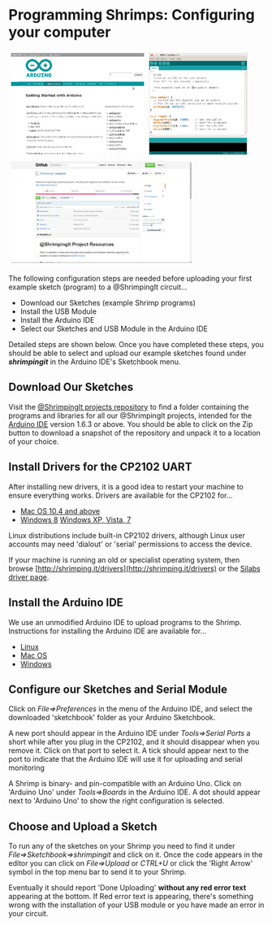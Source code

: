 # Programming Shrimps: Configuring your computer

<section>
<img src="arduinoweb.png" style="margin:1%;height:200px"/><img src="arduinoide.png" style="margin:1%;height:200px"/><img src="projectsgithub.png" style="margin:1%;height:200px"/>
</section>

The following configuration steps are needed before uploading your first example sketch (program) to a @ShrimpingIt circuit...

* Download our Sketches (example Shrimp programs)
* Install the USB Module
* Install the Arduino IDE
* Select our Sketches and USB Module in the Arduino IDE

Detailed steps are shown below. Once you have completed these steps, you should be able to select and upload our example sketches found under ***shrimpingit*** in the Arduino IDE's Sketchbook menu. 

## Download Our Sketches

Visit the [@ShrimpingIt projects repository](https://github.com/ShrimpingIt/projects) to find a folder containing the programs and libraries for all our @ShrimpingIt projects, intended for the [Arduino IDE](http://www.arduino.cc/en/Main/Software)  version 1.6.3 or above. You should be able to click on the Zip button to download a snapshot of the repository and unpack it to a location of your choice.

## Install Drivers for the CP2102 UART

After installing new drivers, it is a good idea to restart your machine to ensure everything works. Drivers are available for the CP2102 for...

* [Mac OS 10.4 and above](http://shrimping.it/drivers/cp2102/macos/10.4-10.9_newer_untested/Mac_OSX_VCP_Driver.zip)
* [Windows 8](http://shrimping.it/drivers/cp2102/windows/windows-8-silabs/CP210x_VCP_Windows.zip) [Windows XP, Vista, 7](http://shrimping.it/drivers/cp2102/windows/xp-vista-win7-silabs/CP210x_VCP_Win_XP_S2K3_Vista_7.exe)

Linux distributions include built-in CP2102 drivers, although Linux user accounts may need 'dialout' or 'serial' permissions to access the device. 

If your machine is running an old or specialist operating system, then browse [http://shrimping.it/drivers](http://shrimping.it/drivers) or the [Silabs driver page](https://www.silabs.com/products/mcu/Pages/USBtoUARTBridgeVCPDrivers.aspx).

## Install the Arduino IDE

We use an unmodified Arduino IDE to upload programs to the Shrimp. Instructions for installing the Arduino IDE are available for...

* [Linux](http://playground.arduino.cc/Learning/Linux)
* [Mac OS](http://arduino.cc/en/Guide/MacOSX)
* [Windows](http://arduino.cc/en/Guide/Windows)

## Configure our Sketches and Serial Module

Click on *File=>Preferences* in the menu of the Arduino IDE, and select the downloaded 'sketchbook' folder as your Arduino Sketchbook.

A new port should appear in the Arduino IDE under *Tools=>Serial Ports* a short while after you plug in the CP2102, and it should disappear when you remove it. Click on that port to select it. A tick should appear next to the port to indicate that the Arduino IDE will use it for uploading and serial monitoring

A Shrimp is binary- and pin-compatible with an Arduino Uno. Click on 'Arduino Uno' under *Tools=>Boards* in the Arduino IDE. A dot should appear next to 'Arduino Uno' to show the right configuration is selected.

## Choose and Upload a Sketch

To run any of the sketches on your Shrimp you need to find it under *File=>Sketchbook=>shrimpingit* and click on it. Once the code appears in the editor you can click on *File=>Upload* or *CTRL+U* or click the 'Right Arrow' symbol in the top menu bar to send it to your Shrimp.

Eventually it should report 'Done Uploading' **without any red error text** appearing at the bottom. If Red error text is appearing, there's something wrong with the installation of your USB module or you have made an error in your circuit.